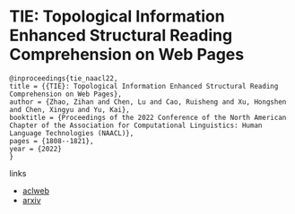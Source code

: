 # TIE: Topological Information Enhanced Structural Reading Comprehension on Web Pages

```
@inproceedings{tie_naacl22,
title = {{TIE}: Topological Information Enhanced Structural Reading Comprehension on Web Pages},
author = {Zhao, Zihan and Chen, Lu and Cao, Ruisheng and Xu, Hongshen and Chen, Xingyu and Yu, Kai},
booktitle = {Proceedings of the 2022 Conference of the North American Chapter of the Association for Computational Linguistics: Human Language Technologies (NAACL)},
pages = {1808--1821},
year = {2022}
}
```

links
- [aclweb](https://www.aclweb.org/anthology/2022.naacl-main.132/)
- [arxiv](https://arxiv.org/abs/2205.06435)
